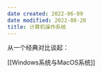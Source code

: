 ```yaml
---
date created: 2022-06-09
date modified: 2022-08-20
title: 计算机操作系统
---
```


从一个经典对比谈起：

[[Windows系统与MacOS系统]]

